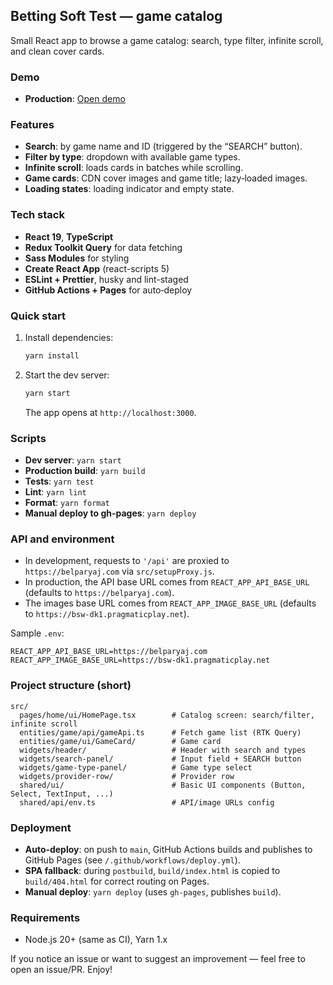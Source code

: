 ## Betting Soft Test — game catalog

Small React app to browse a game catalog: search, type filter, infinite scroll, and clean cover cards.

### Demo

- **Production**: [Open demo](https://Matthew3dg.github.io/betting-soft-test/)

### Features

- **Search**: by game name and ID (triggered by the “SEARCH” button).
- **Filter by type**: dropdown with available game types.
- **Infinite scroll**: loads cards in batches while scrolling.
- **Game cards**: CDN cover images and game title; lazy‑loaded images.
- **Loading states**: loading indicator and empty state.

### Tech stack

- **React 19**, **TypeScript**
- **Redux Toolkit Query** for data fetching
- **Sass Modules** for styling
- **Create React App** (react-scripts 5)
- **ESLint + Prettier**, husky and lint-staged
- **GitHub Actions + Pages** for auto‑deploy

### Quick start

1. Install dependencies:
   ```bash
   yarn install
   ```
2. Start the dev server:
   ```bash
   yarn start
   ```
   The app opens at `http://localhost:3000`.

### Scripts

- **Dev server**: `yarn start`
- **Production build**: `yarn build`
- **Tests**: `yarn test`
- **Lint**: `yarn lint`
- **Format**: `yarn format`
- **Manual deploy to gh-pages**: `yarn deploy`

### API and environment

- In development, requests to `'/api'` are proxied to `https://belparyaj.com` via `src/setupProxy.js`.
- In production, the API base URL comes from `REACT_APP_API_BASE_URL` (defaults to `https://belparyaj.com`).
- The images base URL comes from `REACT_APP_IMAGE_BASE_URL` (defaults to `https://bsw-dk1.pragmaticplay.net`).

Sample `.env`:

```env
REACT_APP_API_BASE_URL=https://belparyaj.com
REACT_APP_IMAGE_BASE_URL=https://bsw-dk1.pragmaticplay.net
```

### Project structure (short)

```text
src/
  pages/home/ui/HomePage.tsx        # Catalog screen: search/filter, infinite scroll
  entities/game/api/gameApi.ts      # Fetch game list (RTK Query)
  entities/game/ui/GameCard/        # Game card
  widgets/header/                   # Header with search and types
  widgets/search-panel/             # Input field + SEARCH button
  widgets/game-type-panel/          # Game type select
  widgets/provider-row/             # Provider row
  shared/ui/                        # Basic UI components (Button, Select, TextInput, ...)
  shared/api/env.ts                 # API/image URLs config
```

### Deployment

- **Auto‑deploy**: on push to `main`, GitHub Actions builds and publishes to GitHub Pages (see `/.github/workflows/deploy.yml`).
- **SPA fallback**: during `postbuild`, `build/index.html` is copied to `build/404.html` for correct routing on Pages.
- **Manual deploy**: `yarn deploy` (uses `gh-pages`, publishes `build`).

### Requirements

- Node.js 20+ (same as CI), Yarn 1.x

If you notice an issue or want to suggest an improvement — feel free to open an issue/PR. Enjoy!
